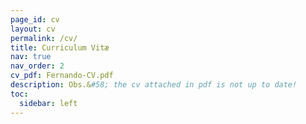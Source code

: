```yaml
---
page_id: cv
layout: cv
permalink: /cv/
title: Curriculum Vitæ
nav: true
nav_order: 2
cv_pdf: Fernando-CV.pdf
description: Obs.&#58; the cv attached in pdf is not up to date!
toc:
  sidebar: left
---
```

